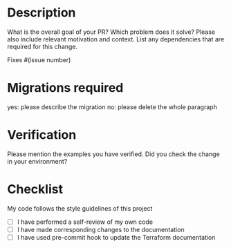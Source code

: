 # Description

What is the overall goal of your PR? Which problem does it solve? Please also include relevant motivation and context.
List any dependencies that are required for this change.

Fixes #(issue number)

# Migrations required

yes: please describe the migration
no: please delete the whole paragraph

# Verification

Please mention the examples you have verified.
Did you check the change in your environment?

# Checklist

My code follows the style guidelines of this project
- [ ] I have performed a self-review of my own code
- [ ] I have made corresponding changes to the documentation
- [ ] I have used pre-commit hook to update the Terraform documentation
